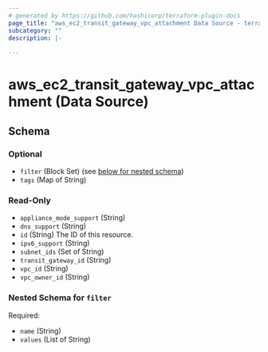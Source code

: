 ```yaml
---
# generated by https://github.com/hashicorp/terraform-plugin-docs
page_title: "aws_ec2_transit_gateway_vpc_attachment Data Source - terraform-provider-aws"
subcategory: ""
description: |-
  
---
```


# aws_ec2_transit_gateway_vpc_attachment (Data Source)





<!-- schema generated by tfplugindocs -->
## Schema

### Optional

- `filter` (Block Set) (see [below for nested schema](#nestedblock--filter))
- `tags` (Map of String)

### Read-Only

- `appliance_mode_support` (String)
- `dns_support` (String)
- `id` (String) The ID of this resource.
- `ipv6_support` (String)
- `subnet_ids` (Set of String)
- `transit_gateway_id` (String)
- `vpc_id` (String)
- `vpc_owner_id` (String)

<a id="nestedblock--filter"></a>
### Nested Schema for `filter`

Required:

- `name` (String)
- `values` (List of String)
